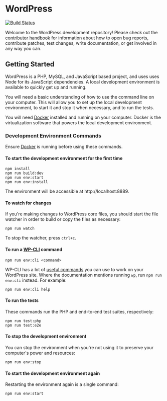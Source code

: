 # WordPress

[![Build Status](https://img.shields.io/travis/com/WordPress/wordpress-develop/master.svg)](https://travis-ci.com/WordPress/wordpress-develop)

Welcome to the WordPress development repository! Please check out the [contributor handbook](https://make.wordpress.org/core/handbook/) for information about how to open bug reports, contribute patches, test changes, write documentation, or get involved in any way you can.

## Getting Started

WordPress is a PHP, MySQL, and JavaScript based project, and uses uses Node for its JavaScript dependencies. A local development environment is available to quickly get up and running.

You will need a basic understanding of how to use the command line on your computer. This will allow you to set up the local development environment, to start it and stop it when necessary, and to run the tests.

You will need [Docker](https://www.docker.com/products/docker-desktop) installed and running on your computer. Docker is the virtualization software that powers the local development environment.

### Development Environment Commands

Ensure [Docker](https://www.docker.com/products/docker-desktop) is running before using these commands.

#### To start the development environment for the first time

```
npm install
npm run build:dev
npm run env:start
npm run env:install
```

The environment will be accessible at http://localhost:8889.

#### To watch for changes

If you're making changes to WordPress core files, you should start the file watcher in order to build or copy the files as necessary:

```
npm run watch
```

To stop the watcher, press `ctrl+c`.

#### To run a [WP-CLI](https://make.wordpress.org/cli/handbook/) command

```
npm run env:cli <command>
```

WP-CLI has a lot of [useful commands](https://developer.wordpress.org/cli/commands/) you can use to work on your WordPress site. Where the documentation mentions running `wp`, run `npm run env:cli` instead. For example:

```
npm run env:cli help
```

#### To run the tests

These commands run the PHP and end-to-end test suites, respectively:

```
npm run test:php
npm run test:e2e
```

#### To stop the development environment

You can stop the environment when you're not using it to preserve your computer's power and resources:

```
npm run env:stop
```

#### To start the development environment again

Restarting the environment again is a single command:

```
npm run env:start
```
